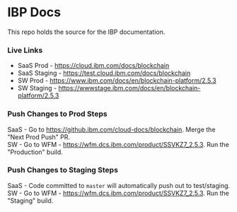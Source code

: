 # IBP Docs

This repo holds the source for the IBP documentation.

### Live Links
- SaaS Prod - https://cloud.ibm.com/docs/blockchain
- SaaS Staging - https://test.cloud.ibm.com/docs/blockchain
- SW Prod - https://www.ibm.com/docs/en/blockchain-platform/2.5.3
- SW Staging - https://wwwstage.ibm.com/docs/en/blockchain-platform/2.5.3

### Push Changes to Prod Steps
SaaS - Go to https://github.ibm.com/cloud-docs/blockchain. Merge the "Next Prod Push" PR.  
SW - Go to WFM - https://wfm.dcs.ibm.com/product/SSVKZ7_2.5.3. Run the "Production" build. 

### Push Changes to Staging Steps
SaaS - Code committed to `master` will automatically push out to test/staging.  
SW - Go to WFM - https://wfm.dcs.ibm.com/product/SSVKZ7_2.5.3. Run the "Staging" build. 
